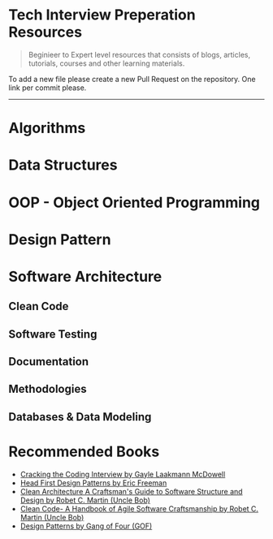 # Tech Interview Preperation Resources

> Beginieer to Expert level resources that consists of blogs, articles, tutorials, courses and other learning materials.

To add a new file please create a new Pull Request on the repository. One link per commit please.

---

# Algorithms

# Data Structures

# OOP - Object Oriented Programming

# Design Pattern

# Software Architecture

## Clean Code

## Software Testing

## Documentation

## Methodologies

## Databases & Data Modeling

# Recommended Books
* [Cracking the Coding Interview by Gayle Laakmann McDowell](https://github.com/Avinash987/Coding/blob/master/Cracking-the-Coding-Interview-6th-Edition-189-Programming-Questions-and-Solutions.pdf)
* [Head First Design Patterns by Eric Freeman](https://drive.google.com/file/d/1U_9ZtNsO3qGLD7YwM94dp_cFjio33QjK/preview)
* [Clean Architecture A Craftsman's Guide to Software Structure and Design by Robet C. Martin (Uncle Bob)](https://github.com/sdcuike/Clean-Code-Collection-Books/blob/master/Clean%20Architecture%20A%20Craftsman's%20Guide%20to%20Software%20Structure%20and%20Design.pdf)
* [Clean Code- A Handbook of Agile Software Craftsmanship by Robet C. Martin (Uncle Bob)](https://github.com/muthukumarse/books-1/blob/master/Clean%20Code-%20A%20Handbook%20of%20Agile%20Software%20Craftsmanship.pdf)
* [Design Patterns by Gang of Four (GOF)](https://github.com/drhamann/books/blob/master/Design%20Patterns%20-%20Gamma%2C%20GOF.pdf)
